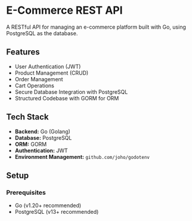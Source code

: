 # E-Commerce REST API

A RESTful API for managing an e-commerce platform built with Go, using PostgreSQL as the database.

## Features

- User Authentication (JWT)
- Product Management (CRUD)
- Order Management
- Cart Operations
- Secure Database Integration with PostgreSQL
- Structured Codebase with GORM for ORM

## Tech Stack

- **Backend:** Go (Golang)
- **Database:** PostgreSQL
- **ORM:** GORM
- **Authentication:** JWT
- **Environment Management:** `github.com/joho/godotenv`

## Setup

### Prerequisites

- Go (v1.20+ recommended)
- PostgreSQL (v13+ recommended)
